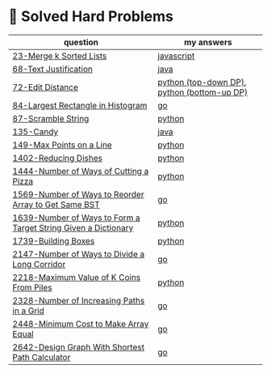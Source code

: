 # 🔴 Solved Hard Problems

| question                                                                                                                                                   | my answers                                                                                                                                                                                                                       |
|------------------------------------------------------------------------------------------------------------------------------------------------------------|----------------------------------------------------------------------------------------------------------------------------------------------------------------------------------------------------------------------------------|
| [23-Merge k Sorted Lists](https://leetcode.com/problems/merge-k-sorted-lists/)                                                                             | [javascript](https://github.com/shayansm2/leetcodeSolutions/blob/main/src/hard/MergeSortedLists.js)                                                                                                                              |
| [68-Text Justification](https://leetcode.com/problems/text-justification/)                                                                                 | [java](https://github.com/shayansm2/leetcodeSolutions/blob/main/src/hard/TextJustification.java)                                                                                                                                 |
| [72-Edit Distance](https://leetcode.com/problems/edit-distance/)                                                                                           | [python (top-down DP)](https://github.com/shayansm2/leetcodeSolutions/blob/main/src/hard/EditDistance.py), [python (bottom-up DP)](https://github.com/shayansm2/leetcodeSolutions/blob/main/src/hard/LevenshteinEditDistance.py) |
| [84-Largest Rectangle in Histogram](https://leetcode.com/problems/largest-rectangle-in-histogram/)                                                         | [go](https://github.com/shayansm2/leetcodeSolutions/blob/main/src/hard/LargestRectangleHistogram.go)                                                                                                                             |
| [87-Scramble String](https://leetcode.com/problems/scramble-string/)                                                                                       | [python](https://github.com/shayansm2/leetcodeSolutions/blob/main/src/hard/ScrambleString.py)                                                                                                                                    |
| [135-Candy](https://leetcode.com/problems/candy/)                                                                                                          | [java](https://github.com/shayansm2/leetcodeSolutions/blob/main/src/hard/Candy.java)                                                                                                                                             |
| [149-Max Points on a Line](https://leetcode.com/problems/max-points-on-a-line/)                                                                            | [python](https://github.com/shayansm2/leetcodeSolutions/blob/main/src/hard/MaxPointsLine.py)                                                                                                                                     |
| [1402-Reducing Dishes](https://leetcode.com/problems/reducing-dishes/)                                                                                     | [python](https://github.com/shayansm2/leetcodeSolutions/blob/main/src/hard/ReducingDishes.py)                                                                                                                                    |
| [1444-Number of Ways of Cutting a Pizza](https://leetcode.com/problems/number-of-ways-of-cutting-a-pizza/)                                                 | [python](https://github.com/shayansm2/leetcodeSolutions/blob/main/src/hard/NumberWaysCuttingPizza.py)                                                                                                                            |
| [1569-Number of Ways to Reorder Array to Get Same BST](https://leetcode.com/problems/number-of-ways-to-reorder-array-to-get-same-bst/)                     | [go](https://github.com/shayansm2/leetcodeSolutions/blob/main/src/hard/NumberWaysReorderArrayGetSameBST.go)                                                                                                                      |
| [1639-Number of Ways to Form a Target String Given a Dictionary](https://leetcode.com/problems/number-of-ways-to-form-a-target-string-given-a-dictionary/) | [python](https://github.com/shayansm2/leetcodeSolutions/blob/main/src/hard/NumberWaysFormTargetStringGivenDictionary.py)                                                                                                         |
| [1739-Building Boxes](https://leetcode.com/problems/building-boxes/)                                                                                       | [python](https://github.com/shayansm2/leetcodeSolutions/blob/main/src/hard/BuildingBoxes.py)                                                                                                                                     |
| [2147-Number of Ways to Divide a Long Corridor](https://leetcode.com/problems/number-of-ways-to-divide-a-long-corridor/)                                   | [go](https://github.com/shayansm2/leetcodeSolutions/blob/main/src/hard/NumberWaysDivideLongCorridor.go)                                                                                                                          |
| [2218-Maximum Value of K Coins From Piles](https://leetcode.com/problems/maximum-value-of-k-coins-from-piles/)                                             | [python](https://github.com/shayansm2/leetcodeSolutions/blob/main/src/hard/MaximumValueKCoinsFromPiles.py)                                                                                                                       |
| [2328-Number of Increasing Paths in a Grid](https://leetcode.com/problems/number-of-increasing-paths-in-a-grid/)                                           | [go](https://github.com/shayansm2/leetcodeSolutions/blob/main/src/hard/NumberIncreasingPathsGrid.go)                                                                                                                             |
| [2448-Minimum Cost to Make Array Equal](https://leetcode.com/problems/minimum-cost-to-make-array-equal/)                                                   | [go](https://github.com/shayansm2/leetcodeSolutions/blob/main/src/hard/MinimumCostMakeArrayEqual.go)                                                                                                                             |
| [2642-Design Graph With Shortest Path Calculator](https://leetcode.com/problems/design-graph-with-shortest-path-calculator/)                               | [go](https://github.com/shayansm2/leetcodeSolutions/blob/main/src/hard/DesignGraphWithShortestPathCalculator.go)                                                                                                                 |
